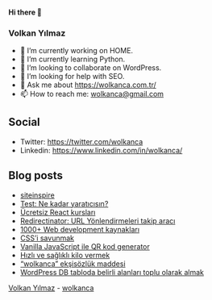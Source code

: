 #### Hi there 👋

### Volkan Yılmaz

- 🔭 I’m currently working on HOME.
- 🌱 I’m currently learning Python.
- 👯 I’m looking to collaborate on WordPress.
- 🤔 I’m looking for help with SEO.
- 💬 Ask me about https://wolkanca.com.tr/
- 📫 How to reach me: wolkanca@gmail.com

## Social
- Twitter: https://twitter.com/wolkanca
- Linkedin: https://www.linkedin.com/in/wolkanca/



## Blog posts
<!-- BLOG-POST-LIST:START -->
- [siteinspire](https://wolkanca.com/siteinspire/)
- [Test: Ne kadar yaratıcısın?](https://wolkanca.com/test-ne-kadar-yaraticisin/)
- [Ücretsiz React kursları](https://wolkanca.com/ucretsiz-react-kurslari/)
- [Redirectinator: URL Yönlendirmeleri takip aracı](https://wolkanca.com/redirectinator-url-yonlendirmeleri-takip-araci/)
- [1000+ Web development kaynakları](https://wolkanca.com/1000-web-development-kaynaklari/)
- [CSS’i savunmak](https://wolkanca.com/cssi-savunmak/)
- [Vanilla JavaScript ile QR kod generator](https://wolkanca.com/vanilla-javascript-ile-qr-kod-generator/)
- [Hızlı ve sağlıklı kilo vermek](https://wolkanca.com/hizli-ve-saglikli-kilo-vermek/)
- [“wolkanca” ekşisözlük maddesi](https://wolkanca.com/wolkanca-eksisozluk-maddesi/)
- [WordPress DB tabloda belirli alanları toplu olarak almak](https://wolkanca.com/wordpress-db-tabloda-belirli-alanlari-toplu-olarak-almak/)
<!-- BLOG-POST-LIST:END -->


[Volkan Yılmaz](https://volkanyilmaz.com.tr/) - [wolkanca](https://wolkanca.com.tr/)
